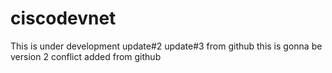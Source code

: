 # ciscodevnet

This is under development
update#2
update#3 from github
this is gonna be version 2
conflict added from github
